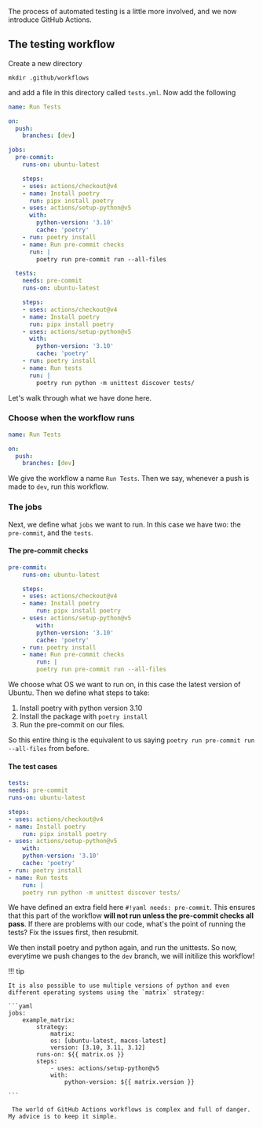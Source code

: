 The process of automated testing is a little more involved, and we now introduce GitHub Actions.

## The testing workflow
Create a new directory
```
mkdir .github/workflows
```

and add a file in this directory called `tests.yml`. Now add the following

```yaml linenums="1"
name: Run Tests

on:
  push:
    branches: [dev]

jobs:
  pre-commit:
    runs-on: ubuntu-latest

    steps:
    - uses: actions/checkout@v4
    - name: Install poetry
      run: pipx install poetry
    - uses: actions/setup-python@v5
      with:
        python-version: '3.10'
        cache: 'poetry'
    - run: poetry install
    - name: Run pre-commit checks
      run: |
        poetry run pre-commit run --all-files

  tests:
    needs: pre-commit
    runs-on: ubuntu-latest

    steps:
    - uses: actions/checkout@v4
    - name: Install poetry
      run: pipx install poetry
    - uses: actions/setup-python@v5
      with:
        python-version: '3.10'
        cache: 'poetry'
    - run: poetry install
    - name: Run tests
      run: |
        poetry run python -m unittest discover tests/
```

Let's walk through what we have done here.

### Choose when the workflow runs
```yaml linenums="1"
name: Run Tests

on:
  push:
    branches: [dev]
```

We give the workflow a name `Run Tests`. Then we say, whenever a push is made to `dev`, run this workflow.

### The jobs
Next, we define what `jobs` we want to run. In this case we have two: the `pre-commit`, and the `tests`.

#### The pre-commit checks
```yaml
pre-commit:
    runs-on: ubuntu-latest

    steps:
    - uses: actions/checkout@v4
    - name: Install poetry
        run: pipx install poetry
    - uses: actions/setup-python@v5
        with:
        python-version: '3.10'
        cache: 'poetry'
    - run: poetry install
    - name: Run pre-commit checks
        run: |
        poetry run pre-commit run --all-files
```

We choose what OS we want to run on, in this case the latest version of Ubuntu. Then we define what steps to take:

1. Install poetry with python version 3.10
2. Install the package with `poetry install`
3. Run the pre-commit on our files.

So this entire thing is the equivalent to us saying `poetry run pre-commit run --all-files` from before.

#### The test cases
```yaml
tests:
needs: pre-commit
runs-on: ubuntu-latest

steps:
- uses: actions/checkout@v4
- name: Install poetry
    run: pipx install poetry
- uses: actions/setup-python@v5
    with:
    python-version: '3.10'
    cache: 'poetry'
- run: poetry install
- name: Run tests
    run: |
    poetry run python -m unittest discover tests/
```

We have defined an extra field here `#!yaml needs: pre-commit`. This ensures that this part of the workflow __will not run unless the pre-commit checks all pass__. If there are problems with our code, what's the point of running the tests? Fix the issues first, then resubmit.

We then install poetry and python again, and run the unittests. So now, everytime we push changes to the `dev` branch, we will initilize this workflow!

!!! tip

    It is also possible to use multiple versions of python and even different operating systems using the `matrix` strategy:
    
    ```yaml
    jobs:
        example_matrix:
            strategy:
                matrix:
                os: [ubuntu-latest, macos-latest]
                version: [3.10, 3.11, 3.12]
            runs-on: ${{ matrix.os }}
            steps:
                - uses: actions/setup-python@v5
                with:
                    python-version: ${{ matrix.version }}

    ```

     The world of GitHub Actions workflows is complex and full of danger. My advice is to keep it simple.